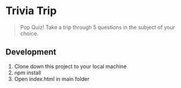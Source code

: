 # Trivia Trip

> Pop Quiz! Take a trip through 5 questions in the subject of your choice.

## Development

1. Clone down this project to your local machine
2. npm install
3. Open index.html in main folder
